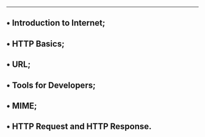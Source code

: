 ------------------------------------------------------------------
• Introduction to Internet;
------------------------------------------------------------------
• HTTP Basics;
------------------------------------------------------------------
• URL;
------------------------------------------------------------------
• Tools for Developers;
------------------------------------------------------------------
• MIME;
------------------------------------------------------------------
• HTTP Request and HTTP Response.
------------------------------------------------------------------
